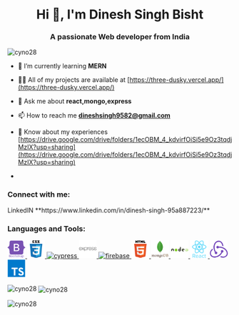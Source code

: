 <h1 align="center">Hi 👋, I'm Dinesh Singh Bisht</h1>
<h3 align="center">A passionate Web developer from India</h3>

<p align="left"> <img src="https://komarev.com/ghpvc/?username=cyno28&label=Profile%20views&color=0e75b6&style=flat" alt="cyno28" /> </p>

- 🌱 I’m currently learning **MERN**

- 👨‍💻 All of my projects are available at [https://three-dusky.vercel.app/](https://three-dusky.vercel.app/)

- 💬 Ask me about **react,mongo,express**

- 📫 How to reach me **dineshsingh9582@gmail.com**

- 📄 Know about my experiences [https://drive.google.com/drive/folders/1ecOBM_4_kdvirfOiSi5e9Oz3tqdjMzIX?usp=sharing](https://drive.google.com/drive/folders/1ecOBM_4_kdvirfOiSi5e9Oz3tqdjMzIX?usp=sharing)

-

<h3 align="left">Connect with me:</h3>
 LinkedIN **https://www.linkedin.com/in/dinesh-singh-95a887223/**
<p align="left">
</p>

<h3 align="left">Languages and Tools:</h3>
<p align="left"> <a href="https://getbootstrap.com" target="_blank" rel="noreferrer"> <img src="https://raw.githubusercontent.com/devicons/devicon/master/icons/bootstrap/bootstrap-plain-wordmark.svg" alt="bootstrap" width="40" height="40"/> </a> <a href="https://www.w3schools.com/css/" target="_blank" rel="noreferrer"> <img src="https://raw.githubusercontent.com/devicons/devicon/master/icons/css3/css3-original-wordmark.svg" alt="css3" width="40" height="40"/> </a> <a href="https://www.cypress.io" target="_blank" rel="noreferrer"> <img src="https://raw.githubusercontent.com/simple-icons/simple-icons/6e46ec1fc23b60c8fd0d2f2ff46db82e16dbd75f/icons/cypress.svg" alt="cypress" width="40" height="40"/> </a> <a href="https://expressjs.com" target="_blank" rel="noreferrer"> <img src="https://raw.githubusercontent.com/devicons/devicon/master/icons/express/express-original-wordmark.svg" alt="express" width="40" height="40"/> </a> <a href="https://firebase.google.com/" target="_blank" rel="noreferrer"> <img src="https://www.vectorlogo.zone/logos/firebase/firebase-icon.svg" alt="firebase" width="40" height="40"/> </a> <a href="https://www.w3.org/html/" target="_blank" rel="noreferrer"> <img src="https://raw.githubusercontent.com/devicons/devicon/master/icons/html5/html5-original-wordmark.svg" alt="html5" width="40" height="40"/> </a> <a href="https://www.mongodb.com/" target="_blank" rel="noreferrer"> <img src="https://raw.githubusercontent.com/devicons/devicon/master/icons/mongodb/mongodb-original-wordmark.svg" alt="mongodb" width="40" height="40"/> </a> <a href="https://nodejs.org" target="_blank" rel="noreferrer"> <img src="https://raw.githubusercontent.com/devicons/devicon/master/icons/nodejs/nodejs-original-wordmark.svg" alt="nodejs" width="40" height="40"/> </a> <a href="https://reactjs.org/" target="_blank" rel="noreferrer"> <img src="https://raw.githubusercontent.com/devicons/devicon/master/icons/react/react-original-wordmark.svg" alt="react" width="40" height="40"/> </a> <a href="https://redux.js.org" target="_blank" rel="noreferrer"> <img src="https://raw.githubusercontent.com/devicons/devicon/master/icons/redux/redux-original.svg" alt="redux" width="40" height="40"/> </a> <a href="https://www.typescriptlang.org/" target="_blank" rel="noreferrer"> <img src="https://raw.githubusercontent.com/devicons/devicon/master/icons/typescript/typescript-original.svg" alt="typescript" width="40" height="40"/> </a> </p>

<p><img align="left" src="https://github-readme-stats.vercel.app/api/top-langs?username=cyno28&show_icons=true&locale=en&layout=compact" alt="cyno28" /></p>

<p>&nbsp;<img align="center" src="https://github-readme-stats.vercel.app/api?username=cyno28&show_icons=true&locale=en" alt="cyno28" /></p>

<p><img align="center" src="https://github-readme-streak-stats.herokuapp.com/?user=cyno28&" alt="cyno28" /></p>
